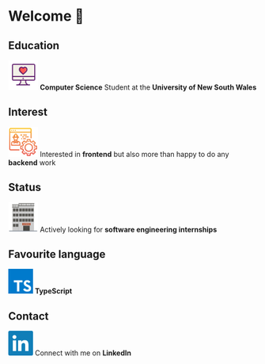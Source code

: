 # Welcome 👋

## Education
[<img src=assets/love.svg alt="MacBook" width="60" />](https://www.handbook.unsw.edu.au/undergraduate/programs/2021/3778)
**Computer Science** Student at the **University of New South Wales**

## Interest
[<img src=assets/engineering.svg alt="MacBook" width="60" />](https://reactjs.org)
Interested in **frontend** but also more than happy to do any **backend** work

## Status
[<img src=assets/software.svg alt="Software Engineering" width="60" />](https://kaiqi-liang.web.app)
Actively looking for **software engineering internships**

## Favourite language
[<img src=assets/typescript.svg alt="TypeScript" width="50" />](https://www.typescriptlang.org)
**TypeScript**

## Contact
[<img src=assets/linkedin.svg alt="LinkedIn" width="50" />](https://www.linkedin.com/in/kaiqiliang)
Connect with me on **LinkedIn**
